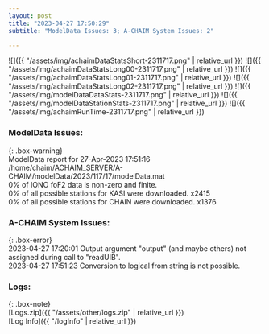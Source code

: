 ```yaml
---
layout: post
title: "2023-04-27 17:50:29"
subtitle: "ModelData Issues: 3; A-CHAIM System Issues: 2"

---
```


![]({{ "/assets/img/achaimDataStatsShort-2311717.png" | relative_url }})
![]({{ "/assets/img/achaimDataStatsLong00-2311717.png" | relative_url }})
![]({{ "/assets/img/achaimDataStatsLong01-2311717.png" | relative_url }})
![]({{ "/assets/img/achaimDataStatsLong02-2311717.png" | relative_url }})
![]({{ "/assets/img/modelDataDataStats-2311717.png" | relative_url }})
![]({{ "/assets/img/modelDataStationStats-2311717.png" | relative_url }})
![]({{ "/assets/img/achaimRunTime-2311717.png" | relative_url }})


### ModelData Issues:  
  
{: .box-warning}  
 ModelData report for 27-Apr-2023 17:51:16   
 /home/chaim/ACHAIM_SERVER/A-CHAIM/modelData/2023/117/17/modelData.mat   
 0% of IONO foF2 data is non-zero and finite.   
 0% of all possible stations for KASI were downloaded. x2415   
 0% of all possible stations for CHAIN were downloaded. x1376   
  
### A-CHAIM System Issues:  
  
{: .box-error}  
2023-04-27 17:20:01 Output argument "output" (and maybe others) not assigned during call to "readUIB".  
2023-04-27 17:51:23 Conversion to logical from string is not possible.  

### Logs:  
  
{: .box-note}  
[Logs.zip]({{ "/assets/other/logs.zip" | relative_url }})  
[Log Info]({{ "/logInfo" | relative_url }})  
